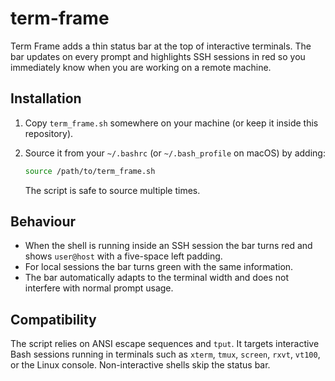 # term-frame

Term Frame adds a thin status bar at the top of interactive terminals. The bar
updates on every prompt and highlights SSH sessions in red so you immediately
know when you are working on a remote machine.

## Installation

1. Copy `term_frame.sh` somewhere on your machine (or keep it inside this
   repository).
2. Source it from your `~/.bashrc` (or `~/.bash_profile` on macOS) by adding:

   ```bash
   source /path/to/term_frame.sh
   ```

   The script is safe to source multiple times.

## Behaviour

- When the shell is running inside an SSH session the bar turns red and shows
  `user@host` with a five-space left padding.
- For local sessions the bar turns green with the same information.
- The bar automatically adapts to the terminal width and does not interfere
  with normal prompt usage.

## Compatibility

The script relies on ANSI escape sequences and `tput`. It targets interactive
Bash sessions running in terminals such as `xterm`, `tmux`, `screen`, `rxvt`,
`vt100`, or the Linux console. Non-interactive shells skip the status bar.
